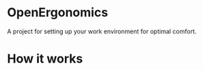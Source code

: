 # OpenErgonomics
A project for setting up your work environment for optimal comfort.

# How it works 

